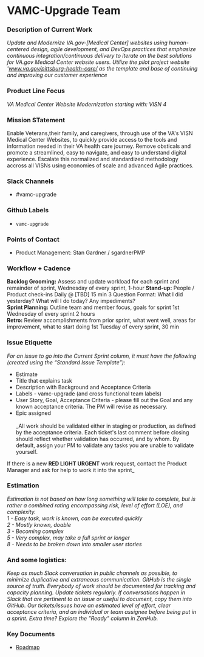 # VAMC-Upgrade Team

### Description of Current Work
_Update and Modernize VA.gov-[Medical Center] websites using human-centered design, agile development, and DevOps practices that emphasize continuous integration/continuous delivery to iterate on the best solutions for VA.gov Medical Center website users. Utilize the pilot project website 'www.va.gov/pittsburg-health-care/ as the template and base of continuing and improving our customer experience_

### Product Line Focus
_VA Medical Center Website Modernization starting with:_
_VISN 4_

### Mission STatement
Enable Veterans,their family, and caregivers, through use of the VA's VISN Medical Center Websites, to quickly provide access to the tools and information needed in their VA health care journey.  Remove obsticals and promote a streamlined, easy to navigate, and easy to understand digital experience.  Escalate this normalized and standardized methodology accross all VISNs using economies of scale and advanced Agile practices. 

### Slack Channels
- #vamc-upgrade

### Github Labels
- `vamc-upgrade`

### Points of Contact 
- Product Management: Stan Gardner / sgardnerPMP

### Workflow + Cadence
<b>Backlog Grooming:</b> Assess and update workload for each sprint and remainder of sprint, Wednesday of every sprint, 1-hour
<b>Stand-up:</b> People / Product check-ins Daily @ [TBD] 15 min 3 Question Format: What I did yesterday? What will I do today? Any impediments?<br>
<b>Sprint Planning:</b> Outline team and member focus, goals for sprint 1st Wednesday of every sprint 2 hours<br>
<b> Retro:</b> Review accomplishments from prior sprint, what went well, areas for improvement, what to start doing 1st Tuesday of every sprint, 30 min <br>

### Issue Etiquette

_For an issue to go into the Current Sprint column, it must have the following (created using the “Standard Issue Template”):_<br>
  - Estimate<br>
  - Title that explains task<br>
  - Description with Background and Acceptance Criteria<br>
  - Labels - vamc-upgrade (and cross functional team labels)<br>
  - User Story, Goal, Acceptance Criteria - please fill out the Goal and any known acceptance criteria. The PM will revise as necessary.<br>
  -	Epic assigned<br><br>
_All work should be validated either in staging or production, as defined by the acceptance criteria. Each ticket's last comment before closing should reflect whether validation has occurred, and by whom. By default, assign your PM to validate any tasks you are unable to validate yourself.

If there is a new <b>RED LIGHT URGENT</b> work request, contact the Product Manager and ask for help to work it into the sprint_

### Estimation
_Estimation is not based on how long something will take to complete, but is rather a combined rating encompassing risk, level of effort (LOE), and complexity.<br>
1 - Easy task, work is known, can be executed quickly<br>
2 - Mostly known, doable<br>
3 - Becoming complex<br>
5 - Very complex, may take a full sprint or longer<br>
8 - Needs to be broken down into smaller user stories_<br>

### And some logistics:
_Keep as much Slack conversation in public channels as possible, to minimize duplicative and extraneous communication. GitHub is the single source of truth. Everybody of work should be documented for tracking and capacity planning. Update tickets regularly. If conversations happen in Slack that are pertinent to an issue or useful to document, copy them into GitHub. Our tickets/issues have an estimated level of effort, clear acceptance criteria, and an individual or team assignee before being put in a sprint. Extra time? Explore the "Ready" column in ZenHub._

### Key Documents

- [Roadmap](https://github.com/department-of-veterans-affairs/va.gov-team/blob/master/teams/vsa/teams/vamc/vamc-roadmap_Q4_2019.png)

